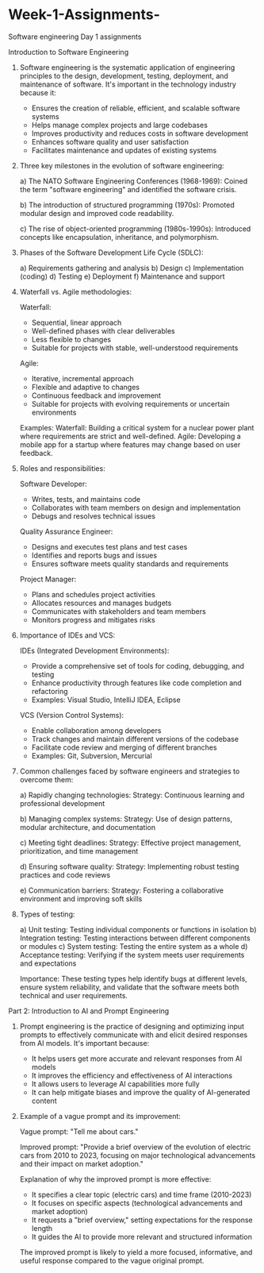 # Week-1-Assignments-
Software engineering Day 1 assignments

Introduction to Software Engineering

1. Software engineering is the systematic application of engineering principles to the design, development, testing, deployment, and maintenance of software. It's important in the technology industry because it:

   - Ensures the creation of reliable, efficient, and scalable software systems
   - Helps manage complex projects and large codebases
   - Improves productivity and reduces costs in software development
   - Enhances software quality and user satisfaction
   - Facilitates maintenance and updates of existing systems

2. Three key milestones in the evolution of software engineering:

   a) The NATO Software Engineering Conferences (1968-1969): Coined the term "software engineering" and identified the software crisis.
   
   b) The introduction of structured programming (1970s): Promoted modular design and improved code readability.
   
   c) The rise of object-oriented programming (1980s-1990s): Introduced concepts like encapsulation, inheritance, and polymorphism.

3. Phases of the Software Development Life Cycle (SDLC):

   a) Requirements gathering and analysis
   b) Design
   c) Implementation (coding)
   d) Testing
   e) Deployment
   f) Maintenance and support

4. Waterfall vs. Agile methodologies:

   Waterfall:
   - Sequential, linear approach
   - Well-defined phases with clear deliverables
   - Less flexible to changes
   - Suitable for projects with stable, well-understood requirements

   Agile:
   - Iterative, incremental approach
   - Flexible and adaptive to changes
   - Continuous feedback and improvement
   - Suitable for projects with evolving requirements or uncertain environments

   Examples:
   Waterfall: Building a critical system for a nuclear power plant where requirements are strict and well-defined.
   Agile: Developing a mobile app for a startup where features may change based on user feedback.

5. Roles and responsibilities:

   Software Developer:
   - Writes, tests, and maintains code
   - Collaborates with team members on design and implementation
   - Debugs and resolves technical issues

   Quality Assurance Engineer:
   - Designs and executes test plans and test cases
   - Identifies and reports bugs and issues
   - Ensures software meets quality standards and requirements

   Project Manager:
   - Plans and schedules project activities
   - Allocates resources and manages budgets
   - Communicates with stakeholders and team members
   - Monitors progress and mitigates risks

6. Importance of IDEs and VCS:

   IDEs (Integrated Development Environments):
   - Provide a comprehensive set of tools for coding, debugging, and testing
   - Enhance productivity through features like code completion and refactoring
   - Examples: Visual Studio, IntelliJ IDEA, Eclipse

   VCS (Version Control Systems):
   - Enable collaboration among developers
   - Track changes and maintain different versions of the codebase
   - Facilitate code review and merging of different branches
   - Examples: Git, Subversion, Mercurial

7. Common challenges faced by software engineers and strategies to overcome them:

   a) Rapidly changing technologies:
      Strategy: Continuous learning and professional development

   b) Managing complex systems:
      Strategy: Use of design patterns, modular architecture, and documentation

   c) Meeting tight deadlines:
      Strategy: Effective project management, prioritization, and time management

   d) Ensuring software quality:
      Strategy: Implementing robust testing practices and code reviews

   e) Communication barriers:
      Strategy: Fostering a collaborative environment and improving soft skills

8. Types of testing:

   a) Unit testing: Testing individual components or functions in isolation
   b) Integration testing: Testing interactions between different components or modules
   c) System testing: Testing the entire system as a whole
   d) Acceptance testing: Verifying if the system meets user requirements and expectations

   Importance: These testing types help identify bugs at different levels, ensure system reliability, and validate that the software meets both technical and user requirements.

Part 2: Introduction to AI and Prompt Engineering

1. Prompt engineering is the practice of designing and optimizing input prompts to effectively communicate with and elicit desired responses from AI models. It's important because:

   - It helps users get more accurate and relevant responses from AI models
   - It improves the efficiency and effectiveness of AI interactions
   - It allows users to leverage AI capabilities more fully
   - It can help mitigate biases and improve the quality of AI-generated content

2. Example of a vague prompt and its improvement:

   Vague prompt: "Tell me about cars."

   Improved prompt: "Provide a brief overview of the evolution of electric cars from 2010 to 2023, focusing on major technological advancements and their impact on market adoption."

   Explanation of why the improved prompt is more effective:
   - It specifies a clear topic (electric cars) and time frame (2010-2023)
   - It focuses on specific aspects (technological advancements and market adoption)
   - It requests a "brief overview," setting expectations for the response length
   - It guides the AI to provide more relevant and structured information

   The improved prompt is likely to yield a more focused, informative, and useful response compared to the vague original prompt.

